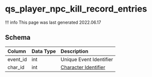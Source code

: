 # qs_player_npc_kill_record_entries

!!! info
	This page was last generated 2022.06.17

## Schema

| Column | Data Type | Description |
| :--- | :--- | :--- |
| event_id | int | Unique Event Identifier |
| char_id | int | [Character Identifier](../../schema/characters/character_data.md) |

